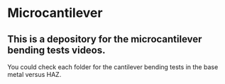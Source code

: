# Microcantilever

## This is a depository for the microcantilever bending tests videos.
You could check each folder for the cantilever bending tests in the base metal versus HAZ. 
